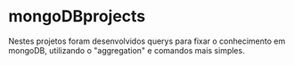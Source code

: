 # mongoDBprojects
Nestes projetos foram desenvolvidos querys para fixar o conhecimento em mongoDB, utilizando o "aggregation" e comandos mais simples.
